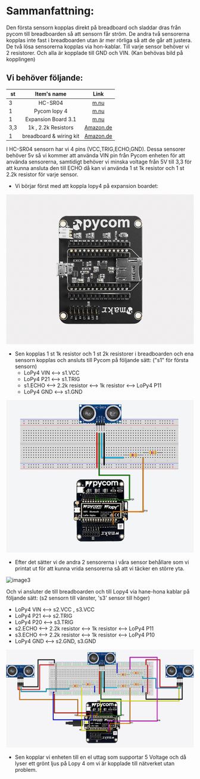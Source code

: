 # Sammanfattning:
Den första sensorn kopplas direkt på breadboard och sladdar dras från pycom till breadboarden så att sensorn får ström. De andra två sensorerna kopplas inte fast i breadboarden utan är mer rörliga så att de går att justera. De två lösa sensorerna kopplas via hon-kablar. Till varje sensor behöver vi 2 resistorer. Och alla är kopplade till GND och VIN. (Kan behövas bild på kopplingen)

## Vi behöver följande:

| st |       Item's name       |    Link   |
|----|:-----------------------:|:---------:|
| 3  |         HC-SR04         |    [m.nu](https://www.m.nu/sensorer-matinstrument/hc-sr04-ultrasonic-sensor?gclid=CjwKCAiAudD_BRBXEiwAudakX0ghyEZxe3HA5D5N7k4rrj7Hh61hzJiM_J5gRXt2A8rBqe69zHBhRRoCq0sQAvD_BwE)   |
| 1  |       Pycom lopy 4      |    [m.nu](https://www.m.nu/pycom/lopy4-with-headers)   |
| 1  |   Expansion Board 3.1   |    [m.nu ](https://www.m.nu/pycom/expansion-board-31)  |
|  3,3  |      1k , 2.2k Resistors      | [Amazon.de](https://www.amazon.de/-/en/gp/product/B01M7N4WB6/ref=ppx_yo_dt_b_asin_title_o00_s00?ie=UTF8&psc=1) |
| 1  | breadboard & wiring kit | [Amazon.de](https://www.amazon.de/-/en/gp/product/B01M7N4WB6/ref=ppx_yo_dt_b_asin_title_o00_s00?ie=UTF8&psc=1) |


I HC-SR04 sensorn har vi 4 pins (VCC,TRIG,ECHO,GND). Dessa sensorer behöver 5v så vi kommer att använda VIN pin från Pycom enheten för att använda sensorerna, samtidigt behöver vi minska voltage från 5V till 3,3 för att kunna ansluta den till ECHO då kan vi använda 1 st 1k resistor och 1 st 2.2k resistor för varje sensor.

- Vi börjar först med att koppla lopy4 på expansion boardet:

![image](./hardware-images/gif1.gif)

- Sen kopplas 1 st 1k resistor och 1 st 2k resistorer i breadboarden och ena sensorn kopplas och ansluts till Pycom på följande sätt: ("s1" för första sensorn)
  - LoPy4 VIN <--> s1.VCC
  - LoPy4 P21 <--> s1.TRIG
  - s1.ECHO <--> 2.2k resistor <--> 1k resistor <--> LoPy4 P11
  - LoPy4 GND <--> s1.GND

![image2](./hardware-images/circuit1.jpg)

- Efter det sätter vi de andra 2 sensorerna i våra sensor behållare som vi printat ut för att kunna vrida sensorerna så att vi täcker en större yta.

![image3](./hardware-images/hållare.jpg)

Och vi ansluter de till breadboarden och till Lopy4 via hane-hona kablar på följande sätt: (s2 sensorn till vänster, 's3' sensor till höger)
  - LoPy4 VIN <--> s2.VCC , s3.VCC
  - LoPy4 P21 <--> s2.TRIG
  - LoPy4 P20 <--> s3.TRIG
  - s2.ECHO <--> 2.2k resistor <--> 1k resistor <--> LoPy4 P11
  - s3.ECHO <--> 2.2k resistor <--> 1k resistor <--> LoPy4 P10
  - LoPy4 GND <--> s2.GND, s3.GND

![image3](./hardware-images/circuit2.jpg)

- Sen kopplar vi enheten till en el uttag som supportar 5 Voltage och då lyser ett grönt ljus på Lopy 4 om vi är kopplade till nätverket utan problem.
